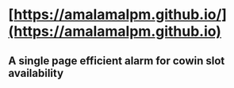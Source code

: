 # [https://amalamalpm.github.io/](https://amalamalpm.github.io)
## A single page efficient alarm for cowin slot availability 
